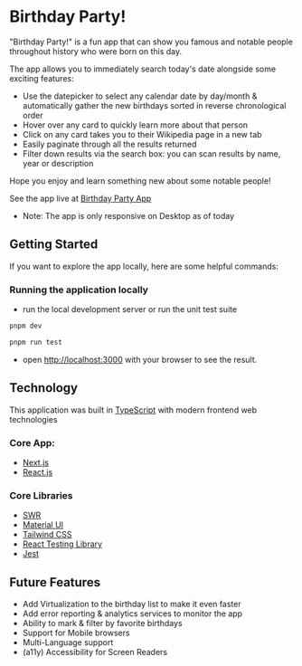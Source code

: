# Birthday Party!

"Birthday Party!" is a fun app that can show you famous and notable people throughout history who were born on this day.

The app allows you to immediately search today's date alongside some exciting features:

- Use the datepicker to select any calendar date by day/month & automatically gather the new birthdays sorted in reverse chronological order
- Hover over any card to quickly learn more about that person
- Click on any card takes you to their Wikipedia page in a new tab
- Easily paginate through all the results returned
- Filter down results via the search box: you can scan results by name, year or description

Hope you enjoy and learn something new about some notable people!

See the app live at [Birthday Party App](https://birthday-partys.vercel.app/)
- Note: The app is only responsive on Desktop as of today

## Getting Started

If you want to explore the app locally, here are some helpful commands:

### Running the application locally

- run the local development server or run the unit test suite

```bash
pnpm dev

pnpm run test
```

- open [http://localhost:3000](http://localhost:3000) with your browser to see the result.

## Technology

This application was built in [TypeScript](https://www.typescriptlang.org/) with modern frontend web technologies

### Core App:

- [Next.js](https://nextjs.org/docs)
- [React.js](https://react.dev/)

### Core Libraries

- [SWR](https://swr.vercel.app/)
- [Material UI](https://mui.com/)
- [Tailwind CSS](https://tailwindcss.com/)
- [React Testing Library](https://testing-library.com/docs/react-testing-library/intro)
- [Jest](https://jestjs.io/)

## Future Features

- Add Virtualization to the birthday list to make it even faster
- Add error reporting & analytics services to monitor the app
- Ability to mark & filter by favorite birthdays
- Support for Mobile browsers
- Multi-Language support
- (a11y) Accessibility for Screen Readers